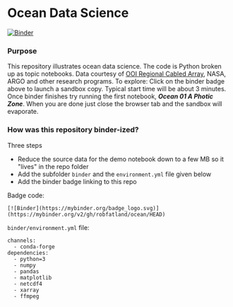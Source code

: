 # Ocean Data Science

[![Binder](https://mybinder.org/badge_logo.svg)](https://mybinder.org/v2/gh/robfatland/ocean/HEAD)


### Purpose

This repository illustrates ocean data science. The code is Python broken up as topic
notebooks. Data courtesy of 
[OOI Regional Cabled Array](https://interactiveoceans.washington.edu), NASA, ARGO and other research programs.
To explore: Click on the binder badge above to launch a sandbox copy.
Typical start time will be about 3 minutes. Once binder
finishes try running the first notebook, ***Ocean 01 A Photic Zone***.
When you are done just close the browser tab and the sandbox will evaporate.




### How was this repository binder-ized?

Three steps

- Reduce the source data for the demo notebook down to a few MB so it "lives" in the repo folder
- Add the subfolder `binder` and the `environment.yml` file given below
- Add the binder badge linking to this repo

Badge code: 

```
[![Binder](https://mybinder.org/badge_logo.svg)](https://mybinder.org/v2/gh/robfatland/ocean/HEAD)
```


`binder/environment.yml` file: 


```
channels:
  - conda-forge
dependencies:
  - python=3
  - numpy
  - pandas
  - matplotlib
  - netcdf4
  - xarray
  - ffmpeg
```
